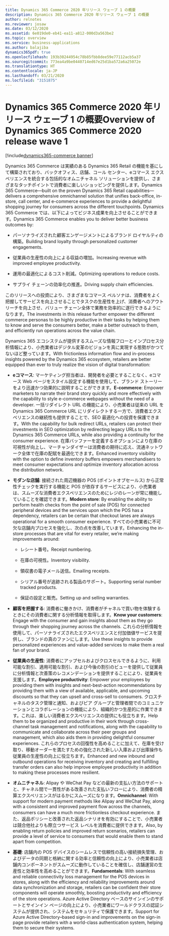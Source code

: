 ```yaml
---
title: Dynamics 365 Commerce 2020 年リリース ウェーブ 1 の概要
description: Dynamics 365 Commerce 2020 年リリース ウェーブ 1 の概要
author: relnotes
ms.reviewer: josaw
ms.date: 03/12/2020
ms.assetid: 6e019de0-eb41-ea11-a812-000d3a563be2
ms.topic: overview
ms.service: business-applications
ms.author: balajiba
dynamics365pdf: true
ms.openlocfilehash: 193b30244954c78b85fbb8dee59e77112acb5a37
ms.sourcegitcommit: 773ea4a9be0440714ed67e25d1ba572a6a25072e
ms.translationtype: HT
ms.contentlocale: ja-JP
ms.lasthandoff: 03/21/2020
ms.locfileid: "3151875"
---
```

# <a name="overview-of-dynamics-365-commerce-2020-release-wave-1"></a><span data-ttu-id="13e79-103">Dynamics 365 Commerce 2020 年リリース ウェーブ 1 の概要</span><span class="sxs-lookup"><span data-stu-id="13e79-103">Overview of Dynamics 365 Commerce 2020 release wave 1</span></span>
[!include[dynamics365-commerce banner](../includes/dynamics365-commerce.md)]

<!--overview start-->
<span data-ttu-id="13e79-104">Dynamics 365 Commerce は実績のある Dynamics 365 Retail の機能を基にして構築されており、バックオフィス、店舗、コール センター、eコマース エクスペリエンスを統合する包括的なオムニチャネル ソリューションを提供し、さまざまなタッチポイントで消費者に楽しいショッピングを提供します。</span><span class="sxs-lookup"><span data-stu-id="13e79-104">Dynamics 365 Commerce—built on the proven Dynamics 365 Retail capabilities—delivers a comprehensive omnichannel solution that unifies back-office, in-store, call center, and e-commerce experiences to provide a delightful shopping journey for consumers across the different touchpoints.</span></span> <span data-ttu-id="13e79-105">Dynamics 365 Commerce では、以下によってビジネス成果を向上させることができます。</span><span class="sxs-lookup"><span data-stu-id="13e79-105">Dynamics 365 Commerce enables you to deliver better business outcomes by:</span></span>

- <span data-ttu-id="13e79-106">パーソナライズされた顧客エンゲージメントによるブランド ロイヤルティの構築。</span><span class="sxs-lookup"><span data-stu-id="13e79-106">Building brand loyalty through personalized customer engagements.</span></span>

- <span data-ttu-id="13e79-107">従業員の生産性の向上による収益の増加。</span><span class="sxs-lookup"><span data-stu-id="13e79-107">Increasing revenue with improved employee productivity.</span></span>

- <span data-ttu-id="13e79-108">運用の最適化によるコスト削減。</span><span class="sxs-lookup"><span data-stu-id="13e79-108">Optimizing operations to reduce costs.</span></span>

- <span data-ttu-id="13e79-109">サプライ チェーンの効率化の推進。</span><span class="sxs-lookup"><span data-stu-id="13e79-109">Driving supply chain efficiencies.</span></span>

<span data-ttu-id="13e79-110">このリリースへの投資により、さまざまなコマース ペルソナは、消費者をよく把握してサービスを向上させることでタスクの生産性を上げ、消費者へのアウトリーチを向上させ、バリュー チェーン全体で業務を効率的に遂行できるようになります。</span><span class="sxs-lookup"><span data-stu-id="13e79-110">The investments in this release further empower the different commerce personas to be highly productive in their tasks by helping them to know and serve the consumers better, make a better outreach to them, and efficiently run operations across the value chain.</span></span>

<span data-ttu-id="13e79-111">Dynamics 365 エコシステムが提供するスムーズな情報フローとインプロセス分析情報により、小売業者はデジタル変革のビジョンを真に実現する態勢がかつてないほど整っています。</span><span class="sxs-lookup"><span data-stu-id="13e79-111">With frictionless information flow and in-process insights powered by the Dynamics 365 ecosystem, retailers are better equipped than ever to truly realize the vision of digital transformation:</span></span>

- <span data-ttu-id="13e79-112">**eコマース**: マーケティング担当者は、開発者を必要とすることなく、eコマース Web ページをスタイル設定する機能を使用して、ブランド ストーリーをより迅速かつ効果的に説明することができます。</span><span class="sxs-lookup"><span data-stu-id="13e79-112">**E-commerce**: Empower marketers to narrate their brand story quickly and more effectively with the capability to style e-commerce webpages without the need of a developer.</span></span> <span data-ttu-id="13e79-113">一括リダイレクト URL の機能により、小売業者は従来の URL を Dynamics 365 Commerce URL にリダイレクトする一方で、消費者エクスペリエンスの継続性も提供することで、SEO 最適化への投資を保護できます。</span><span class="sxs-lookup"><span data-stu-id="13e79-113">With the capability for bulk redirect URLs, retailers can protect their investments in SEO optimization by redirecting legacy URLs to the Dynamics 365 Commerce URLs, while also providing a continuity for the consumer experience.</span></span> <span data-ttu-id="13e79-114">在庫バッファーを定義するオプションにより在庫の可視性が向上し、マーチャンダイザーは消費者の期待に応え、流通ネットワーク全体で在庫の配賦を最適化できます。</span><span class="sxs-lookup"><span data-stu-id="13e79-114">Enhanced inventory visibility with the option to define inventory buffers empowers merchandisers to meet consumer expectations and optimize inventory allocation across the distribution network.</span></span>

- <span data-ttu-id="13e79-115">**モダンな店舗**: 接続された周辺機器の POS (ポイントオブセールス) から正常性チェックを実行する機能と POS が依存するサービスにより、小売業者は、スムーズな消費者エクスペリエンスのためにレジのレーンが常に機能していることを確認できます。</span><span class="sxs-lookup"><span data-stu-id="13e79-115">**Modern store**: By enabling the ability to perform health checks from the point of sale (POS) for connected peripheral devices and the services upon which the POS has a dependency, retailers can be certain that checkout lanes are always operational for a smooth consumer experience.</span></span> <span data-ttu-id="13e79-116">すべての小売業者に不可欠な店舗内プロセスを強化し、次の点を改善しています。</span><span class="sxs-lookup"><span data-stu-id="13e79-116">Enhancing the in-store processes that are vital for every retailer, we’re making improvements around:</span></span>

  - <span data-ttu-id="13e79-117">レシート番号。</span><span class="sxs-lookup"><span data-stu-id="13e79-117">Receipt numbering.</span></span>

  - <span data-ttu-id="13e79-118">在庫の可視性。</span><span class="sxs-lookup"><span data-stu-id="13e79-118">Inventory visibility.</span></span>

  - <span data-ttu-id="13e79-119">領収書の電子メール送信。</span><span class="sxs-lookup"><span data-stu-id="13e79-119">Emailing receipts.</span></span>

  - <span data-ttu-id="13e79-120">シリアル番号が追跡される製品のサポート。</span><span class="sxs-lookup"><span data-stu-id="13e79-120">Supporting serial number tracked products.</span></span>

  - <span data-ttu-id="13e79-121">保証の設定と販売。</span><span class="sxs-lookup"><span data-stu-id="13e79-121">Setting up and selling warranties.</span></span>

- <span data-ttu-id="13e79-122">**顧客を把握する**: 消費者に働きかけ、消費者がチャネルで買い物を体験するときにその消費者に関する分析情報を取得します。</span><span class="sxs-lookup"><span data-stu-id="13e79-122">**Know your customers**: Engage with the consumer and gain insights about them as they go through their shopping journey across the channels.</span></span> <span data-ttu-id="13e79-123">これらの分析情報を使用して、パーソナライズされたエクスペリエンスと付加価値サービスを提供し、ブランドの真のファンにします。</span><span class="sxs-lookup"><span data-stu-id="13e79-123">Use these insights to provide personalized experiences and value-added services to make them a real fan of your brand.</span></span>

- <span data-ttu-id="13e79-124">**従業員の生産性**: 消費者にアップセルおよびクロスセルできるように、利用可能な割引、適用可能な割引、および今後の割引のビューを提供して従業員に分析情報と次善策のレコメンデーションを提供することにより、従業員を支援します。</span><span class="sxs-lookup"><span data-stu-id="13e79-124">**Employee productivity**: Empower your employees by providing them with insights and next-best-action recommendations by providing them with a view of available, applicable, and upcoming discounts so that they can upsell and cross-sell to consumers.</span></span> <span data-ttu-id="13e79-125">クロスチャネルのタスク管理と通知、およびピア グループと管理者間でのコミュニケーションとコラボレーションの機能により、組織的かつ生産的に作業できます。これは、楽しい消費者エクスペリエンスの提供にも役立ちます。</span><span class="sxs-lookup"><span data-stu-id="13e79-125">Help them to be organized and productive in their work through cross-channel task management and notifications, along with the capability to communicate and collaborate across their peer groups and management, which also aids them in providing delightful consumer experiences.</span></span> <span data-ttu-id="13e79-126">これらのプロセスの回復性を高めることに加えて、在庫を受け取り、移動オーダーを満たすための強化された新しい入庫および出庫操作も従業員の生産性の向上に役立ちます。</span><span class="sxs-lookup"><span data-stu-id="13e79-126">Enhanced and new inbound and outbound operations for receiving inventory and creating and fulfilling transfer orders can also help improve employee productivity in addition to making these processes more resilient.</span></span>

- <span data-ttu-id="13e79-127">**オムニチャネル**: Alipay や WeChat Pay などの最新の支払い方法のサポートと、チャネル間で一貫性がある改善された支払いフローにより、消費者の精算エクスペリエンスがはるかにスムーズになります。</span><span class="sxs-lookup"><span data-stu-id="13e79-127">**Omnichannel**: With support for modern payment methods like Alipay and WeChat Pay, along with a consistent and improved payment flow across the channels, consumers can have a much more frictionless checkout experience.</span></span> <span data-ttu-id="13e79-128">また、返品ポリシーと改善された返品シナリオを有効にすることで、小売業者は競合他社よりも際立つサービス レベルを消費者に提供できます。</span><span class="sxs-lookup"><span data-stu-id="13e79-128">Also, by enabling return policies and improved return scenarios, retailers can provide a level of service to consumers that would enable them to stand apart from competition.</span></span>

- <span data-ttu-id="13e79-129">**基礎**: 店舗内の POS デバイスのシームレスで信頼性の高い接続損失管理、およびデータの同期と格納に関する効率と信頼性の向上により、小売業者は店舗内コンポーネントがスムーズに動作していることを確信し、店舗運営の生産性と効率性を高めることができます。</span><span class="sxs-lookup"><span data-stu-id="13e79-129">**Fundamentals**: With seamless and reliable connectivity loss management for the POS devices in stores, along with the efficiency and reliability improvements around data synchronization and storage, retailers can be confident their store components will operate smoothly, boosting productivity and efficiency of the store operations.</span></span> <span data-ttu-id="13e79-130">Azure Active Directory ベースのサインインのサポートとサインイン ページの向上により、小売業者にワールドクラスの認証システムが提供され、システムをセキュリティで保護できます。</span><span class="sxs-lookup"><span data-stu-id="13e79-130">Support for Azure Active Directory–based sign-in and improvements on the sign-in page provide retailers with a world-class authentication system, helping them to secure their systems.</span></span>
<!--overview end-->